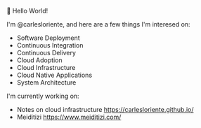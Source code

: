 👋 Hello World!

I'm @carlesloriente, and here are a few things I'm interesed on:

- Software Deployment
- Continuous Integration
- Continuous Delivery
- Cloud Adoption
- Cloud Infrastructure
- Cloud Native Applications
- System Architecture

I'm currently working on:

- Notes on cloud infrastructure https://carlesloriente.github.io/
- Meiditizi https://www.meiditizi.com/

<!---
carlesloriente/carlesloriente is a ✨ special ✨ repository because its `README.md` (this file) appears on your GitHub profile.
You can click the Preview link to take a look at your changes.
--->
